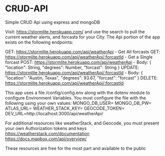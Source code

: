 # CRUD-API
Simple CRUD Api using express and mongoDB


Visit: https://stormlite.herokuapp.com/ and use the search to pull the current weather alerts, and forcasts for your City. 
The Api portion of the app exists on the following endpoints:

GET: https://stormlite.herokuapp.com/api/weatherApi - Get All forcasts
GET: https://stormlite.herokuapp.com/api/weatherApi/:forcastId - Get a Single forcast
POST: https://stormlite.herokuapp.com/api/weatherApi - Body:
{
    "location": String,
    "degrees": Number,
    "forcast": String
}
UPDATE: https://stormlite.herokuapp.com/api/weatherApi/:forcastId - Body:
{
    "location": "Austin, Texas",
    "degrees": 93.67,
    "forcast": "forcast"
} 
DELETE: https://stormlite.herokuapp.com/api/weatherApi/:forcastId 

This app uses a file /config/config.env along with the dotenv module to configure Environment Variables. 
You must configure the file with the following using your own values:
MONGO_DB_USER=
MONGO_DB_PW=
ATLAS_URL=
WEATHER_STACK_KEY=
GEOCODE_TOKEN=
DEV_URL=http://localhost:3000/api/weatherApi/

For additional resources like weatherStack, and Geocode, you must present your own Authorization tokens and keys
https://weatherstack.com/documentation
https://docs.mapbox.com/api/overview/

These resources are free for the most part and available to the public

